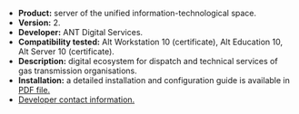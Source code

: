 * **Product:**  server of the unified information-technological space.
* **Version:** 2.
* **Developer:** ANT Digital Services.
* **Compatibility tested:** Alt Workstation 10 (certificate), Alt Education 10, Alt Server 10 (certificate).
* **Description:** digital ecosystem for dispatch and technical services of gas transmission organisations.
* **Installation:** a detailed installation and configuration guide is available in [PDF file.](https://www.basealt.ru/fileadmin/user_upload/compatibility/instr/55dd9857b0a24fbb9c663ee03d6e93ac.pdf)
* [Developer contact information.](https://antds.ru/)


